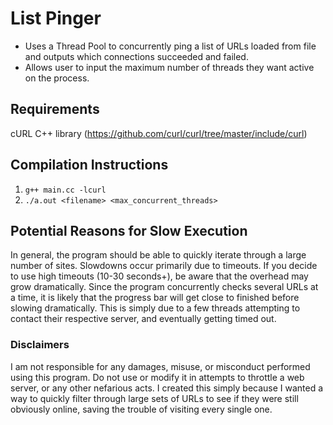# List Pinger

- Uses a Thread Pool to concurrently ping a list of URLs loaded from file and outputs which connections succeeded and failed.
- Allows user to input the maximum number of threads they want active on the process.


## Requirements
cURL C++ library (https://github.com/curl/curl/tree/master/include/curl)

## Compilation Instructions
1. ```g++ main.cc -lcurl```
2. ```./a.out <filename> <max_concurrent_threads>```

## Potential Reasons for Slow Execution
In general, the program should be able to quickly iterate through a large number of sites. Slowdowns occur primarily due to timeouts. If you decide to use high timeouts (10-30 seconds+), be aware that the overhead may grow dramatically. Since the program concurrently checks several URLs at a time, it is likely that the progress bar will get close to finished before slowing dramatically. This is simply due to a few threads attempting to contact their respective server, and eventually getting timed out. 

### Disclaimers
I am not responsible for any damages, misuse, or misconduct performed using this program. Do not use or modify it in attempts to throttle a web server, or any other nefarious acts. 
I created this simply because I wanted a way to quickly filter through large sets of URLs to see if they were still obviously online, saving the trouble of visiting every single one. 
